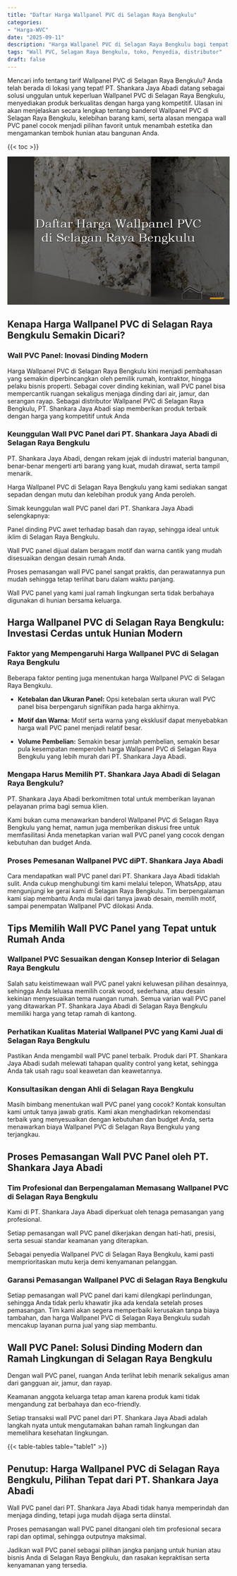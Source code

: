 ```yaml
---
title: "Daftar Harga Wallpanel PVC di Selagan Raya Bengkulu"
categories: 
- "Harga-WVC"
date: "2025-09-11"
description: "Harga Wallpanel PVC di Selagan Raya Bengkulu bagi tempat tinggal, office, dan toko. Produk unggulan, beragam motif, variasi warna elegan, dengan layanan pemasangan oleh tenaga ahli berpengalaman dan kepastian resmi!|Jasa distribusi Wallpanel PVC di Selagan Raya Bengkulu untuk keperluan rumah, kantor, maupun toko, beserta panel berkualitas dan instalasi oleh teknisi profesional dan garansi resmi.|Alternatif Wallpanel PVC di Selagan Raya Bengkulu yang andal bagi hunian, perkantoran, serta gerai, dengan material berkualitas dan instalasi oleh teknisi profesional serta garansi resmi.|Penyediaan Wallpanel PVC di Selagan Raya Bengkulu untuk hunian, perkantoran, dan ritel, beserta material unggulan dan pemasangan dikerjakan oleh tenaga ahli profesional, dilengkapi beserta jaminan resmi.}"
tags: "Wall PVC, Selagan Raya Bengkulu, toko, Penyedia, distributor"
draft: false
---
```


Mencari info tentang tarif Wallpanel PVC di Selagan Raya Bengkulu? Anda telah berada di lokasi yang tepat! PT. Shankara Jaya Abadi datang sebagai solusi unggulan untuk keperluan Wallpanel PVC di Selagan Raya Bengkulu, menyediakan produk berkualitas dengan harga yang kompetitif. Ulasan ini akan menjelaskan secara lengkap tentang banderol Wallpanel PVC di Selagan Raya Bengkulu, kelebihan barang kami, serta alasan mengapa wall PVC panel cocok menjadi pilihan favorit untuk menambah estetika dan mengamankan tembok hunian atau bangunan Anda.

{{< toc >}}

![Daftar Harga Wallpanel PVC di Selagan Raya Bengkulu](/images/Harga-WVC/Daftar-Harga-Wallpanel-PVC-di-Selagan-Raya-Bengkulu.png)


## Kenapa Harga Wallpanel PVC di Selagan Raya Bengkulu Semakin Dicari?

### Wall PVC Panel: Inovasi Dinding Modern

Harga Wallpanel PVC di Selagan Raya Bengkulu kini menjadi pembahasan yang semakin diperbincangkan oleh pemilik rumah, kontraktor, hingga pelaku bisnis properti. Sebagai cover dinding kekinian, wall PVC panel bisa mempercantik ruangan sekaligus menjaga dinding dari air, jamur, dan serangan rayap. Sebagai distributor Wallpanel PVC di Selagan Raya Bengkulu, PT. Shankara Jaya Abadi siap memberikan produk terbaik dengan harga yang kompetitif untuk Anda

### Keunggulan Wall PVC Panel dari PT. Shankara Jaya Abadi di Selagan Raya Bengkulu

PT. Shankara Jaya Abadi, dengan rekam jejak di industri material bangunan, benar-benar mengerti arti barang yang kuat, mudah dirawat, serta tampil menarik.

Harga Wallpanel PVC di Selagan Raya Bengkulu yang kami sediakan sangat sepadan dengan mutu dan kelebihan produk yang Anda peroleh.

Simak keunggulan wall PVC panel dari PT. Shankara Jaya Abadi selengkapnya:

Panel dinding PVC awet terhadap basah dan rayap, sehingga ideal untuk iklim di Selagan Raya Bengkulu.

Wall PVC panel dijual dalam beragam motif dan warna cantik yang mudah disesuaikan dengan desain rumah Anda.

Proses pemasangan wall PVC panel sangat praktis, dan perawatannya pun mudah sehingga tetap terlihat baru dalam waktu panjang.

Wall PVC panel yang kami jual ramah lingkungan serta tidak berbahaya digunakan di hunian bersama keluarga.

## Harga Wallpanel PVC di Selagan Raya Bengkulu: Investasi Cerdas untuk Hunian Modern

### Faktor yang Mempengaruhi Harga Wallpanel PVC di Selagan Raya Bengkulu

Beberapa faktor penting juga menentukan harga Wallpanel PVC di Selagan Raya Bengkulu.

- **Ketebalan dan Ukuran Panel:** Opsi ketebalan serta ukuran wall PVC panel bisa berpengaruh signifikan pada harga akhirnya.

- **Motif dan Warna:** Motif serta warna yang eksklusif dapat menyebabkan harga wall PVC panel menjadi relatif besar.

- **Volume Pembelian:** Semakin besar jumlah pembelian, semakin besar pula kesempatan memperoleh harga Wallpanel PVC di Selagan Raya Bengkulu yang lebih murah dari PT. Shankara Jaya Abadi.

### Mengapa Harus Memilih PT. Shankara Jaya Abadi di Selagan Raya Bengkulu?

PT. Shankara Jaya Abadi berkomitmen total untuk memberikan layanan pelayanan prima bagi semua klien.

Kami bukan cuma menawarkan banderol Wallpanel PVC di Selagan Raya Bengkulu yang hemat, namun juga memberikan diskusi free untuk memfasilitasi Anda menetapkan varian wall PVC panel yang cocok dengan kebutuhan dan budget Anda.

### Proses Pemesanan Wallpanel PVC diPT. Shankara Jaya Abadi

Cara mendapatkan wall PVC panel dari PT. Shankara Jaya Abadi tidaklah sulit. Anda cukup menghubungi tim kami melalui telepon, WhatsApp, atau mengunjungi ke gerai kami di Selagan Raya Bengkulu. Tim berpengalaman kami siap membantu Anda mulai dari tanya jawab desain, memilih motif, sampai penempatan Wallpanel PVC dilokasi Anda.

## Tips Memilih Wall PVC Panel yang Tepat untuk Rumah Anda

### Wallpanel PVC Sesuaikan dengan Konsep Interior di Selagan Raya Bengkulu

Salah satu keistimewaan wall PVC panel yakni keluwesan pilihan desainnya, sehingga Anda leluasa memilih corak wood, sederhana, atau desain kekinian menyesuaikan tema ruangan rumah. Semua varian wall PVC panel yang ditawarkan PT. Shankara Jaya Abadi di Selagan Raya Bengkulu memiliki harga yang tetap ramah di kantong.

### Perhatikan Kualitas Material Wallpanel PVC yang Kami Jual di Selagan Raya Bengkulu

Pastikan Anda mengambil wall PVC panel terbaik. Produk dari PT. Shankara Jaya Abadi sudah melewati tahapan quality control yang ketat, sehingga Anda tak usah ragu soal keawetan dan keawetannya.

### Konsultasikan dengan Ahli di Selagan Raya Bengkulu

Masih bimbang menentukan wall PVC panel yang cocok? Kontak konsultan kami untuk tanya jawab gratis. Kami akan menghadirkan rekomendasi terbaik yang menyesuaikan dengan kebutuhan dan budget Anda, serta menawarkan biaya Wallpanel PVC di Selagan Raya Bengkulu yang terjangkau.

## Proses Pemasangan Wall PVC Panel oleh PT. Shankara Jaya Abadi

### Tim Profesional dan Berpengalaman Memasang Wallpanel PVC di Selagan Raya Bengkulu

Kami di PT. Shankara Jaya Abadi diperkuat oleh tenaga pemasangan yang profesional.

Setiap pemasangan wall PVC panel dikerjakan dengan hati-hati, presisi, serta sesuai standar keamanan yang diterapkan.

Sebagai penyedia Wallpanel PVC di Selagan Raya Bengkulu, kami pasti memprioritaskan mutu kerja demi kenyamanan pelanggan.

### Garansi Pemasangan Wallpanel PVC di Selagan Raya Bengkulu

Setiap pemasangan wall PVC panel dari kami dilengkapi perlindungan, sehingga Anda tidak perlu khawatir jika ada kendala setelah proses pemasangan. Tim kami akan segera memperbaiki kerusakan tanpa biaya tambahan, dan harga Wallpanel PVC di Selagan Raya Bengkulu sudah mencakup layanan purna jual yang siap membantu.

## Wall PVC Panel: Solusi Dinding Modern dan Ramah Lingkungan di Selagan Raya Bengkulu

Dengan wall PVC panel, ruangan Anda terlihat lebih menarik sekaligus aman dari gangguan air, jamur, dan rayap.

Keamanan anggota keluarga tetap aman karena produk kami tidak mengandung zat berbahaya dan eco-friendly.

Setiap transaksi wall PVC panel dari PT. Shankara Jaya Abadi adalah langkah nyata untuk mengutamakan bahan ramah lingkungan dan memelihara kesehatan lingkungan.

{{< table-tables table="table1" >}}

## Penutup: Harga Wallpanel PVC di Selagan Raya Bengkulu, Pilihan Tepat dari PT. Shankara Jaya Abadi

Wall PVC panel dari PT. Shankara Jaya Abadi tidak hanya memperindah dan menjaga dinding, tetapi juga mudah dijaga serta diinstal.

Proses pemasangan wall PVC panel ditangani oleh tim profesional secara rapi dan optimal, sehingga outputnya maksimal.

Jadikan wall PVC panel sebagai pilihan jangka panjang untuk hunian atau bisnis Anda di Selagan Raya Bengkulu, dan rasakan kepraktisan serta kenyamanan yang tersedia.